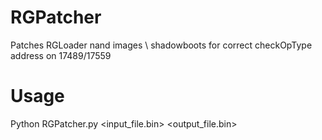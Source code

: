 # RGPatcher
Patches RGLoader nand images \ shadowboots for correct checkOpType address on 17489/17559

# Usage
Python RGPatcher.py <input_file.bin> <output_file.bin>